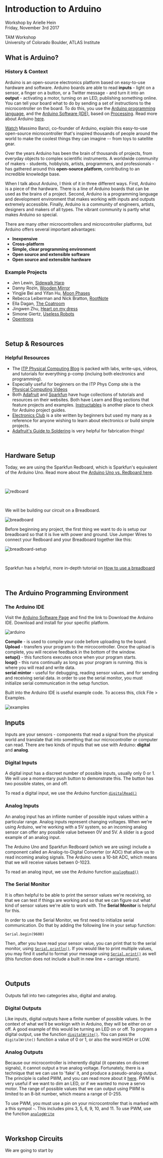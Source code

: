# Introduction to Arduino

Workshop by Arielle Hein <br>
Friday, November 3rd 2017

TAM Workshop <br>
University of Colorado Boulder, ATLAS Institute

## What is Arduino?

### History & Context

Arduino is an open-source electronics platform based on easy-to-use hardware and software. Arduino boards are able to read **inputs** - light on a sensor, a finger on a button, or a Twitter message - and turn it into an **output** - activating a motor, turning on an LED, publishing something online. You can tell your board what to do by sending a set of instructions to the microcontroller on the board. To do this, you use the [Arduino programming language](https://www.arduino.cc/en/Reference/HomePage), and the [Arduino Software (IDE)](https://www.arduino.cc/en/Main/Software), based on [Processing](https://processing.org/). Read more about Arduino [here](https://www.arduino.cc/en/Guide/Introduction).

[Watch](https://www.youtube.com/watch?v=UoBUXOOdLXY) Massimo Banzi, co-founder of Arduino, explain this easy-to-use open-source microcontroller that's inspired thousands of people around the world to make the coolest things they can imagine -- from toys to satellite gear.

Over the years Arduino has been the brain of thousands of projects, from everyday objects to complex scientific instruments. A worldwide community of makers - students, hobbyists, artists, programmers, and professionals - has gathered around this **open-source platform**, contributing to an incredible knowledge base.

When I talk about Arduino, I think of it in three different ways. First, Arduino is a piece of the hardware. There is a line of Arduino boards that can be used as the brains of a project. Second, Arduino is a programming language and development environment that makes working with inputs and outputs extremely accessible. Finally, Arduino is a community of engineers, artists, designers and makers of all types. The vibrant community is partly what makes Arduino so special.

There are many other microcontrollers and microcontroller platforms, but Arduino offers several important advantages:
+ **Inexpensive**
+ **Cross-platform**
+ **Simple, clear programming environment**
+ **Open source and extensible software**
+ **Open source and extensible hardware**

### Example Projects
+ Jen Lewin, [Sidewalk Harp](https://www.youtube.com/watch?v=jXBtkfPY2D0 )
+ Danny Rozin, [Wooden Mirror](https://vimeo.com/101408845)
+ Yingjie Bei and Yifan Hu, [Moon Phases](http://www.yingjiebei.com/Moon-Phases)
+ Rebecca Leiberman and Nick Bratton, [RootNote](https://www.rebeccalieberman.com/root-note/)
+ Ella Dagan, [The Coatroom](https://www.elladagan.com/the-cloakroom)
+ Jingwen Zhu, [Heart on my dress](http://www.jingwen-zhu.com/#/my-heart-on-my-dress/)
+ Simone Giertz, [Useless Robots](https://www.youtube.com/watch?v=UlP4Z_pWhKo)
+ [Opentrons](https://www.kickstarter.com/projects/932664050/opentrons-open-source-rapid-prototyping-for-biolog)

<br>

## Setup & Resources

### Helpful Resources
+ The [ITP Physical Computing Blog](https://itp.nyu.edu/physcomp) is packed with labs, write-ups, videos, and tutorials for everything p-comp (incluing both electronics and programming).
+ Especially useful for beginners on the ITP Phys Comp site is the [Physical Computing Videos](https://itp.nyu.edu/physcomp/videos/videos-digital-and-analog-input-and-output/)
+ Both [Adafruit](https://www.adafruit.com/) and [Sparkfun]() have huge collections of tutorials and resources on their websites. Both have Learn and Blog sections that feature projects and examples. [Instructables](https://www.instructables.com/) is another place to check for Arduino project guides.
+ [Electronics Club](https://electronicsclub.info/) is a site written by beginners but used my many as a reference for anyone wishing to learn about electronics or build simple projects.
+ [Adafruit's Guide to Soldering](https://learn.adafruit.com/adafruit-guide-excellent-soldering) is very helpful for fabrication things!

<br>

## Hardware Setup

Today, we are using the Sparkfun Redboard, which is Sparkfun's equivalent of the Arduino Uno. Read more about the [Arduino Uno vs. Redboard here](https://learn.sparkfun.com/tutorials/redboard-vs-uno?_ga=2.63984172.2074834900.1509591674-603825142.1485451985).

<br>

![redboard](redboard.png "Sparkfun Redboard")

<br>

We will be building our circuit on a Breadboard.

![breadboard](breadboard.jpg "Prototyping Breadboard")

Before beginning any project, the first thing we want to do is setup our breadboard so that it is live with power and ground. Use Jumper Wires to connect your Redboard and your Breadboard together like this:

![breadboard-setup](breadboardsetup.png "Breadboard Setup")


<br>

Sparkfun has a helpful, more in-depth tutorial on [How to use a breadboard](https://learn.sparkfun.com/tutorials/how-to-use-a-breadboard)

<br>

## The Arduino Programming Environment

### The Arduino IDE

Visit the [Arduino Software Page](https://www.arduino.cc/en/Main/Software) and find the link to Download the Arduino IDE. Download and install for your specific platform. 

![arduino](arduinoIDE.png "Arduino IDE")

**Compile** - is used to compile your code before uploading to the board. <br>
**Upload** - transfers your program to the mircocontroller. Once the upload is complete, you will receive feedback in the bottom of the window. <br>
**setup()** - this functions executes once when your program starts. <br>
**loop()** - this runs continually as long as your program is running. this is where you will read and write data. <br>
**serial mintor** - useful for debugging, reading sensor values, and for sending and receiving serial data. in order to use the serial monitor, you must initialize serial communication in the setup function. 

Built into the Arduino IDE is useful example code. To access this, click File > Examples. 

![examples](examples.png "Arduino Examples")

## Inputs

Inputs are your sensors - components that read a signal from the physical world and translate that into something that our microcontroller or computer can read. There are two kinds of inputs that we use with Arduino: **digital** and **analog**. 

### Digital Inputs

A digital input has a discreet number of possible inputs, usually only 0 or 1. We will use a momentary push button to demonstrate this. The button has two possible states, on and off. 

To read a digital input, we use the Arduino function [`digitalRead()`](https://www.arduino.cc/en/Reference/DigitalRead)

### Analog Inputs

An analog input has an infiinte number of possible input values within a particular range. Analog inputs represent changing voltages. When we're using Arduino, we're working with a 5V system, so an incoming analog sensor can offer any possible value between 0V and 5V. A slider is a good example of an analog input. 

The Arduino Uno and Sparkfun Redboard (which we are using) include a component called an Analog-to-Digital Converter (or ADC) that allow us to read incoming analog signals. The Arduino uses a 10-bit ADC, which means that we will receive values betwen 0-1023.

To read an analog input, we use the Arduino function [`analogRead()`](https://www.arduino.cc/en/Reference/AnalogRead)

### The Serial Monitor

It is often helpful to be able to print the sensor values we're receiving, so that we can test if things are working and so that we can figure out what kind of sensor values we're able to work with. The **Serial Monitor** is helpful for this. 

In order to use the Serial Monitor, we first need to initialize serial communication. Do that by adding the following line in your setup function:

`Serial.begin(9600)`

Then, after you have read your sensor value, you can print that to the serial monitor, using [`Serial.println()`](https://www.arduino.cc/en/Serial/Println). If you would like to print multiple values, you may find it useful to format your message using [`Serial.print()`](https://www.arduino.cc/en/Serial/Print) as well (this function does not include a built in new line + carriage return). 

<br>

## Outputs

Outputs fall into two categories also, digital and analog. 

### Digital Outputs

Like inputs, digital outputs have a finite number of possible values. In the context of what we'll be workign with in Arduino, they will be either on or off. A good example of this would be turning an LED on or off. To program a digital output, use the function [`digitalWrite()`](https://www.arduino.cc/en/Reference/DigitalWrite). You can pass the `digitalWrite()` function a value of 0 or 1, or also the word HIGH or LOW. 

### Analog Outputs

Because our microcontroller is inherently digital (it operates on discreet signals), it cannot output a true analog voltage. Fortunately, there is a technique that we can use to 'fake' it, and produce a pseudo-analog output. The principle is called PWM, and you can read more about it [here](https://learn.sparkfun.com/tutorials/pulse-width-modulation). PWM is very useful if we want to dim an LED, or if we wanted to move a servo motor. The range of possible values that we can output using PWM is limited to an 8-bit number, which means a range of 0-255. 

To use PWM, you must use a pin on your microcontroller that is marked with a this sympol ` ~ `. This includes pins 3, 5, 6, 9, 10, and 11. To use PWM, use the function [`analogWrite`](https://www.arduino.cc/en/Reference/AnalogWrite)

<br>

## Workshop Circuits

We are going to start by 
